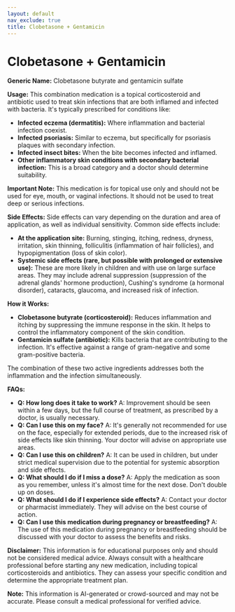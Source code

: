```yaml
---
layout: default
nav_exclude: true
title: Clobetasone + Gentamicin
---
```


# Clobetasone + Gentamicin

**Generic Name:** Clobetasone butyrate and gentamicin sulfate

**Usage:**  This combination medication is a topical corticosteroid and antibiotic used to treat skin infections that are both inflamed and infected with bacteria.  It's typically prescribed for conditions like:

* **Infected eczema (dermatitis):**  Where inflammation and bacterial infection coexist.
* **Infected psoriasis:** Similar to eczema, but specifically for psoriasis plaques with secondary infection.
* **Infected insect bites:** When the bite becomes infected and inflamed.
* **Other inflammatory skin conditions with secondary bacterial infection:** This is a broad category and a doctor should determine suitability.

**Important Note:** This medication is for topical use only and should not be used for eye, mouth, or vaginal infections.  It should not be used to treat deep or serious infections.


**Side Effects:**  Side effects can vary depending on the duration and area of application, as well as individual sensitivity. Common side effects include:

* **At the application site:** Burning, stinging, itching, redness, dryness, irritation, skin thinning, folliculitis (inflammation of hair follicles), and hypopigmentation (loss of skin color).
* **Systemic side effects (rare, but possible with prolonged or extensive use):** These are more likely in children and with use on large surface areas.  They may include adrenal suppression (suppression of the adrenal glands' hormone production), Cushing's syndrome (a hormonal disorder), cataracts, glaucoma, and increased risk of infection.

**How it Works:**

* **Clobetasone butyrate (corticosteroid):** Reduces inflammation and itching by suppressing the immune response in the skin.  It helps to control the inflammatory component of the skin condition.
* **Gentamicin sulfate (antibiotic):** Kills bacteria that are contributing to the infection.  It's effective against a range of gram-negative and some gram-positive bacteria.

The combination of these two active ingredients addresses both the inflammation and the infection simultaneously.


**FAQs:**

* **Q: How long does it take to work?** A: Improvement should be seen within a few days, but the full course of treatment, as prescribed by a doctor, is usually necessary.
* **Q: Can I use this on my face?** A:  It's generally not recommended for use on the face, especially for extended periods, due to the increased risk of side effects like skin thinning.  Your doctor will advise on appropriate use areas.
* **Q: Can I use this on children?** A:  It can be used in children, but under strict medical supervision due to the potential for systemic absorption and side effects.
* **Q: What should I do if I miss a dose?** A: Apply the medication as soon as you remember, unless it's almost time for the next dose.  Don't double up on doses.
* **Q: What should I do if I experience side effects?** A: Contact your doctor or pharmacist immediately.  They will advise on the best course of action.
* **Q: Can I use this medication during pregnancy or breastfeeding?** A: The use of this medication during pregnancy or breastfeeding should be discussed with your doctor to assess the benefits and risks.


**Disclaimer:** This information is for educational purposes only and should not be considered medical advice. Always consult with a healthcare professional before starting any new medication, including topical corticosteroids and antibiotics.  They can assess your specific condition and determine the appropriate treatment plan.


**Note:** This information is AI-generated or crowd-sourced and may not be accurate. Please consult a medical professional for verified advice.
